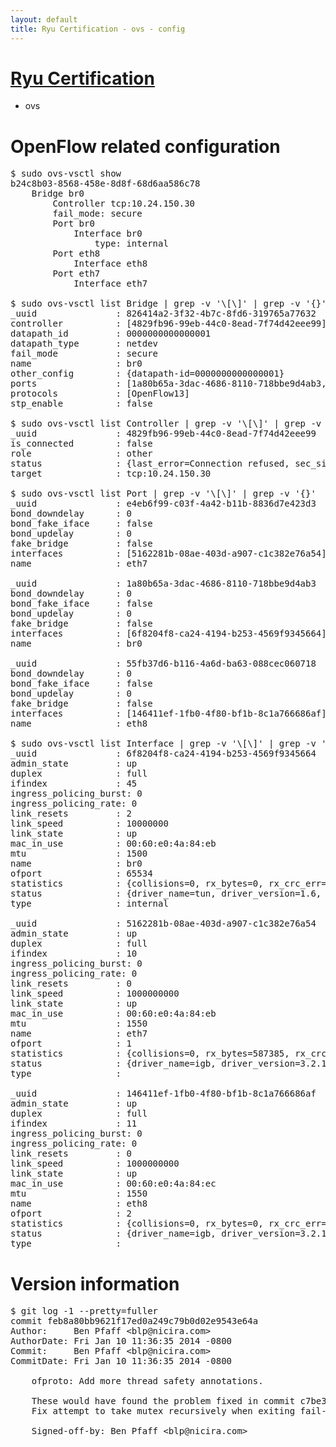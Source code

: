 ```yaml
---
layout: default
title: Ryu Certification - ovs - config
---
```

# [Ryu Certification](http://osrg.github.io/ryu/certification.html)
* ovs 

# OpenFlow related configuration
<pre>
$ sudo ovs-vsctl show
b24c8b03-8568-458e-8d8f-68d6aa586c78
    Bridge br0
        Controller tcp:10.24.150.30
        fail_mode: secure
        Port br0
            Interface br0
                type: internal
        Port eth8
            Interface eth8
        Port eth7
            Interface eth7

$ sudo ovs-vsctl list Bridge | grep -v '\[\]' | grep -v '{}'
_uuid               : 826414a2-3f32-4b7c-8fd6-319765a77632
controller          : [4829fb96-99eb-44c0-8ead-7f74d42eee99]
datapath_id         : 0000000000000001
datapath_type       : netdev
fail_mode           : secure
name                : br0
other_config        : {datapath-id=0000000000000001}
ports               : [1a80b65a-3dac-4686-8110-718bbe9d4ab3, 55fb37d6-b116-4a6d-ba63-088cec060718, e4eb6f99-c03f-4a42-b11b-8836d7e423d3]
protocols           : [OpenFlow13]
stp_enable          : false

$ sudo ovs-vsctl list Controller | grep -v '\[\]' | grep -v '{}'
_uuid               : 4829fb96-99eb-44c0-8ead-7f74d42eee99
is_connected        : false
role                : other
status              : {last_error=Connection refused, sec_since_connect=296, sec_since_disconnect=1, state=BACKOFF}
target              : tcp:10.24.150.30

$ sudo ovs-vsctl list Port | grep -v '\[\]' | grep -v '{}'
_uuid               : e4eb6f99-c03f-4a42-b11b-8836d7e423d3
bond_downdelay      : 0
bond_fake_iface     : false
bond_updelay        : 0
fake_bridge         : false
interfaces          : [5162281b-08ae-403d-a907-c1c382e76a54]
name                : eth7

_uuid               : 1a80b65a-3dac-4686-8110-718bbe9d4ab3
bond_downdelay      : 0
bond_fake_iface     : false
bond_updelay        : 0
fake_bridge         : false
interfaces          : [6f8204f8-ca24-4194-b253-4569f9345664]
name                : br0

_uuid               : 55fb37d6-b116-4a6d-ba63-088cec060718
bond_downdelay      : 0
bond_fake_iface     : false
bond_updelay        : 0
fake_bridge         : false
interfaces          : [146411ef-1fb0-4f80-bf1b-8c1a766686af]
name                : eth8

$ sudo ovs-vsctl list Interface | grep -v '\[\]' | grep -v '{}'
_uuid               : 6f8204f8-ca24-4194-b253-4569f9345664
admin_state         : up
duplex              : full
ifindex             : 45
ingress_policing_burst: 0
ingress_policing_rate: 0
link_resets         : 2
link_speed          : 10000000
link_state          : up
mac_in_use          : 00:60:e0:4a:84:eb
mtu                 : 1500
name                : br0
ofport              : 65534
statistics          : {collisions=0, rx_bytes=0, rx_crc_err=0, rx_dropped=0, rx_errors=0, rx_frame_err=0, rx_over_err=0, rx_packets=0, tx_bytes=0, tx_dropped=0, tx_errors=0, tx_packets=0}
status              : {driver_name=tun, driver_version=1.6, firmware_version=N/A}
type                : internal

_uuid               : 5162281b-08ae-403d-a907-c1c382e76a54
admin_state         : up
duplex              : full
ifindex             : 10
ingress_policing_burst: 0
ingress_policing_rate: 0
link_resets         : 0
link_speed          : 1000000000
link_state          : up
mac_in_use          : 00:60:e0:4a:84:eb
mtu                 : 1550
name                : eth7
ofport              : 1
statistics          : {collisions=0, rx_bytes=587385, rx_crc_err=0, rx_dropped=0, rx_errors=0, rx_frame_err=0, rx_over_err=0, rx_packets=5940, tx_bytes=0, tx_dropped=0, tx_errors=0, tx_packets=0}
status              : {driver_name=igb, driver_version=3.2.10-k, firmware_version=3.10-0}
type                : 

_uuid               : 146411ef-1fb0-4f80-bf1b-8c1a766686af
admin_state         : up
duplex              : full
ifindex             : 11
ingress_policing_burst: 0
ingress_policing_rate: 0
link_resets         : 0
link_speed          : 1000000000
link_state          : up
mac_in_use          : 00:60:e0:4a:84:ec
mtu                 : 1550
name                : eth8
ofport              : 2
statistics          : {collisions=0, rx_bytes=0, rx_crc_err=0, rx_dropped=0, rx_errors=0, rx_frame_err=0, rx_over_err=0, rx_packets=0, tx_bytes=183912, tx_dropped=0, tx_errors=0, tx_packets=1980}
status              : {driver_name=igb, driver_version=3.2.10-k, firmware_version=3.10-0}
type                : 
</pre>

# Version information
<pre>
$ git log -1 --pretty=fuller
commit feb8a80bb9621f17ed0a249c79b0d02e9543e64a
Author:     Ben Pfaff &lt;blp@nicira.com&gt;
AuthorDate: Fri Jan 10 11:36:35 2014 -0800
Commit:     Ben Pfaff &lt;blp@nicira.com&gt;
CommitDate: Fri Jan 10 11:36:35 2014 -0800

    ofproto: Add more thread safety annotations.
    
    These would have found the problem fixed in commit c7be3f559349 (connmgr:
    Fix attempt to take mutex recursively when exiting fail-open.).
    
    Signed-off-by: Ben Pfaff &lt;blp@nicira.com&gt;
</pre>
